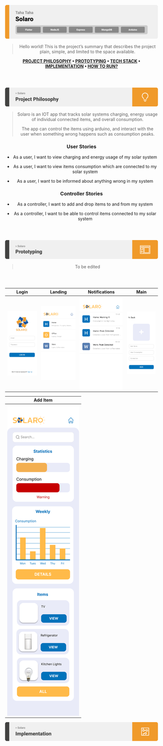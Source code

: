 <img src="./assets/titles/title1.svg"/>

<div align="center">

> Hello world! This is the project’s summary that describes the project plain, simple, and limited to the space available.

**[PROJECT PHILOSOPHY](https://github.com/tahataha005/solaro#-project-philosophy) • [PROTOTYPING](https://github.com/tahataha005/solaro#-prototyping) • [TECH STACK](https://github.com/tahataha005/solaro#-tech-stack) • [IMPLEMENTATION](https://github.com/tahataha005/solaro#-impplementation) • [HOW TO RUN?](https://github.com/tahataha005/solaro#-how-to-run)**

</div>

<br><br>

<img src="./assets/titles/title2.svg"/>
<div align="center">

> Solaro is an IOT app that tracks solar systems charging, energy usage of individual connected items, and overall consumption.
>
> The app can control the items using arduino, and interact with the user when something wrong happens such as consumption peaks.

### User Stories

-   As a user, I want to view charging and energy usage of my solar system

-   As a user, I want to view items consumption which are connected to my solar system

-   As a user, I want to be informed about anything wrong in my system

### Controller Stories

-   As a controller, I want to add and drop items to and from my system

-   As a controller, I want to be able to control items connected to my solar system

<br><br>

<img src="./assets/titles/title3.svg"/>

> To be edited

<br><br>

| Login                                                                                             | Landing                                                                                              | Notifications                                                                                                    | Main                                                                                                   |
| ------------------------------------------------------------------------------------------------- | ---------------------------------------------------------------------------------------------------- | ---------------------------------------------------------------------------------------------------------------- | ------------------------------------------------------------------------------------------------------ |
| ![Login](https://github.com/tahataha005/solaro/blob/readme/readme/assets/mockups/Log-in-page.svg) | ![Landing](https://github.com/tahataha005/solaro/blob/readme/readme/assets/mockups/Landing-page.svg) | ![Notifications](https://github.com/tahataha005/solaro/blob/readme/readme/assets/mockups/Notifications-page.svg) | ![Add Item](https://github.com/tahataha005/solaro/blob/readme/readme/assets/mockups/Add-Item-page.svg) |

| Add Item                                                                                       |
| ---------------------------------------------------------------------------------------------- |
| ![Main](https://github.com/tahataha005/solaro/blob/readme/readme/assets/mockups/Home-page.svg) |

<img src="./assets/titles/title5.svg"/>

<br><br>
